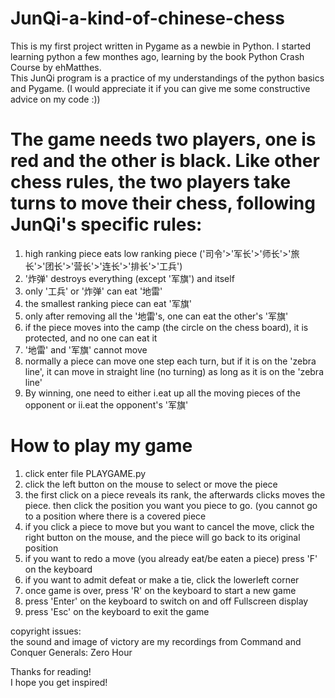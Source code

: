 # JunQi-a-kind-of-chinese-chess
This is my first project written in Pygame as a newbie in Python. I started learning python a few monthes ago, learning by the book Python Crash Course by ehMatthes.  
This JunQi program is a practice of my understandings of the python basics and Pygame. (I would appreciate it if you can give me some constructive advice on my code :))  
# The game needs two players, one is red and the other is black. Like other chess rules, the two players take turns to move their chess, following JunQi's specific rules:  
1. high ranking piece eats low ranking piece ('司令'>'军长'>'师长'>'旅长'>'团长'>'营长'>'连长'>'排长'>'工兵')  
2. '炸弹' destroys everything (except '军旗') and itself  
3. only '工兵' or '炸弹' can eat '地雷'  
4. the smallest ranking piece can eat '军旗'  
5. only after removing all the '地雷's, one can eat the other's '军旗'  
6. if the piece moves into the camp (the circle on the chess board), it is protected, and no one can eat it  
7. '地雷' and '军旗' cannot move  
8. normally a piece can move one step each turn, but if it is on the 'zebra line', it can move in straight line (no turning) as long as it is on the 'zebra line'  
9. By winning, one need to either i.eat up all the moving pieces of the opponent or ii.eat the opponent's '军旗'  
  
# How to play my game  
1. click enter file PLAYGAME.py
2. click the left button on the mouse to select or move the piece  
3. the first click on a piece reveals its rank, the afterwards clicks moves the piece. then click the position you want you piece to go. (you cannot go to a position where there
is a covered piece  
4. if you click a piece to move but you want to cancel the move, click the right button on the mouse, and the piece will go back to its original position  
5. if you want to redo a move (you already eat/be eaten a piece) press 'F' on the keyboard  
6. if you want to admit defeat or make a tie, click the lowerleft corner  
7. once game is over, press 'R' on the keyboard to start a new game  
8. press 'Enter' on the keyboard to switch on and off Fullscreen display  
9. press 'Esc' on the keyboard to exit the game  
  
copyright issues:  
the sound and image of victory are my recordings from Command and Conquer Generals: Zero Hour  
  
  
Thanks for reading!  
I hope you get inspired!
